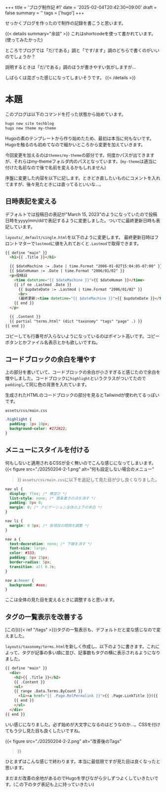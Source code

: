 +++
title = 'ブログ制作記 #1'
date = '2025-02-04T20:42:30+09:00'
draft = false
summary = ''
tags = ['hugo']
+++

せっかくブログを作ったので制作の記録を書こうと思います。

<!--more-->

{{< details summary="余談" >}}
これはshortcodeを使って書かれています。(使ってみたかった)

ところでブログでは「だ/である」調と「です/ます」調のどちらで書くのがいいのでしょうか？

説明するときは「だ/である」調のほうが書きやすい気がしますが…

しばらくは混ざった感じになってしまいそうです。
{{< /details >}}

# 本題
このブログは以下のコマンドを打った状態から始めています。

```bash
hugo new site techblog
hugo new theme my-theme
```


Hugoの素のテンプレートから作り始めたため、最初は本当に何もないです。Hugoを触るのも初めてなので細かいところから変更を加えていきます。

今回変更を加えるのは`themes/my-theme`の部分です。何度かパスが出てきますが、それらはmy-themeフォルダ内のパスとなっています。(`my-theme`は適当に付けた名前なので後で名前を変えるかもしれません)

序盤に変更した内容を以下に記します。ときどき直したいものにコメントを入れてますが、後々見たときには直ってるといいな…。

## 日時表記を変える
デフォルトでは投稿日の表記が"March 15, 2023"のようになっていたので投稿日時をyyyy/mm/ddで表記するように変更しました。ついでに最終更新日時も表記しています。

`layouts/_default/single.html`を以下のように変更します。
最終更新日時はフロントマターで`lastmod`に値を入れておくと`.Lastmod`で取得できます。

```html {linenos=table,hl_lines=[8,"5-13"]}
{{ define "main" }}
  <h1>{{ .Title }}</h1>

  {{ $dateMachine := .Date | time.Format "2006-01-02T15:04:05-07:00" }}
  {{ $dateHuman := .Date | time.Format "2006/01/02" }}
  <p>投稿日
    <time datetime="{{ $dateMachine }}">{{ $dateHuman }}</time>
    {{ if ne .Lastmod .Date }}
      {{ $updateDate := .Lastmod | time.Format "2006/01/02" }}
      <br>
      (最終更新:<time datetime="{{ $dateMachine }}">{{ $updateDate }}</time>)
    {{ end }}
  </p>

  {{ .Content }}
  {{ partial "terms.html" (dict "taxonomy" "tags" "page" .) }}
{{ end }}
```

コピーしても行番号が入らないようになっているのはポイント高いです。コピーボタンとかファイル名表示とかも欲しいですね。

## コードブロックの余白を増やす
上の部分を書いていて、コードブロックの余白が小さすぎると感じたので余白を増やしました。コードブロックに`highlight`というクラスがついてたので`padding`して同じ色の背景を入れています。

生成されたHTMLのコードブロックの部分を見るとTailwindが使われてるっぽいです。

`assets/css/main.css`
```css
.highlight {
  padding: 1px 10px;
  background-color: #272822;
}
```

## メニューにスタイルを付ける
何もしないと適用されるCSSが全く無いのでこんな感じになってしまいます。
{{< figure
  src="./20250204-2-1.png"
  alt="何も設定しない場合のメニュー"
>}}
`assets/css/main.css`に以下を追記して見た目が少し良くなりました。
```css
nav ul {
  display: flex; /* 横並び */
  list-style: none; /* 箇条書きの点を消す */
  padding: 8px 0;
  margin: 0; /* ナビゲーション全体の上下の余白 */  
}

nav li {
  margin: 0 5px; /* 各項目の間隔を調整 */
}

nav a {
  text-decoration: none; /* 下線を消す */
  font-size: large;
  color: #333;
  padding: 8px 15px;
  border-radius: 5px;
  transition: all 0.3s;
}

nav a:hover {
  background: #eee;
}
```
ここは全体の見た目を変えるときに調整すると思います。

## タグの一覧表示を改善する
[この]({{< ref "/tags" >}})タグの一覧表示も、デフォルトだと変な感じなので変えました。

`layouts/taxonomy/terms.html`を新しく作成し、以下のように書きます。これによって、タグが記事の多い順に並び、記事数もタグの横に表示されるようになりました。
```html
{{ define "main" }}
  <div>
    <h2>{{ .Title }}</h2>
    {{ .Content }}
    <ul>
    {{ range .Data.Terms.ByCount }}
      <li><a href="{{ .Page.RelPermalink }}">{{ .Page.LinkTitle }}({{ .Count }})</a></li>
    {{ end }}
    </ul>
  </div>
{{ end }}
```

いい感じになりました。必ず始めが大文字になるのはどうなのか…。CSSを付けてもう少し見た目も良くしたいですね。

{{< figure
  src="./20250204-2-2.png"
  alt="改善後のTags"
>}}

ひとまずはこんな感じで終わります。本当に最低限ですが見た目は良くなったと思います。

まだまだ改善の余地があるのでHugoを学びながら少しずつよくしていきたいです。(この下のタグ表記も上に持っていきたい)
